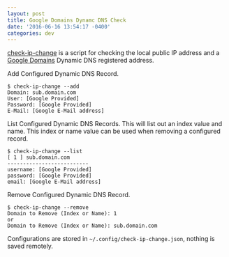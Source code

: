 ```yaml
---
layout: post
title: Google Domains Dynamc DNS Check
date: '2016-06-16 13:54:17 -0400'
categories: dev
---
```


[check-ip-change](https://github.com/ZenHarbinger/google-domains-dydns-ip-change) is a script for checking the local public IP address and a [Google Domains](https://domains.google.com/) Dynamic DNS registered address.

Add Configured Dynamic DNS Record.

```
$ check-ip-change --add
Domain: sub.domain.com
User: [Google Provided]
Password: [Google Provided]
E-Mail: [Google E-Mail address]
```

List Configured Dynamic DNS Records. This will list out an index value and name. This index or name value can be used when removing a configured record.

```
$ check-ip-change --list
[ 1 ] sub.domain.com
--------------------------
username: [Google Provided]
password: [Google Provided]
email: [Google E-Mail address]
```

Remove Configured Dynamic DNS Record.

```
$ check-ip-change --remove
Domain to Remove (Index or Name): 1
or
Domain to Remove (Index or Name): sub.domain.com
```

Configurations are stored in `~/.config/check-ip-change.json`, nothing is saved remotely.
